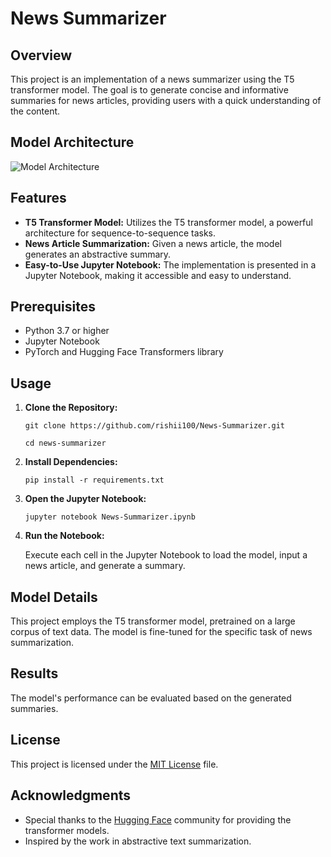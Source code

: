 # News Summarizer

## Overview

This project is an implementation of a news summarizer using the T5 transformer model. The goal is to generate concise and informative summaries for news articles, providing users with a quick understanding of the content.
## Model Architecture

![Model Architecture](https://github.com/rishii100/News-Summarizer/assets/98979613/537de912-1739-491d-9d1c-0c8f7c5843a1)


## Features

- **T5 Transformer Model:** Utilizes the T5 transformer model, a powerful architecture for sequence-to-sequence tasks.
- **News Article Summarization:** Given a news article, the model generates an abstractive summary.
- **Easy-to-Use Jupyter Notebook:** The implementation is presented in a Jupyter Notebook, making it accessible and easy to understand.

## Prerequisites

- Python 3.7 or higher
- Jupyter Notebook
- PyTorch and Hugging Face Transformers library

## Usage

1. **Clone the Repository:**

    ```
    git clone https://github.com/rishii100/News-Summarizer.git
    ```
    ```
    cd news-summarizer
    ```

2. **Install Dependencies:**

    ```
    pip install -r requirements.txt
    ```

3. **Open the Jupyter Notebook:**

    ```
    jupyter notebook News-Summarizer.ipynb
    ```

4. **Run the Notebook:**

    Execute each cell in the Jupyter Notebook to load the model, input a news article, and generate a summary.

## Model Details

This project employs the T5 transformer model, pretrained on a large corpus of text data. The model is fine-tuned for the specific task of news summarization.

## Results

The model's performance can be evaluated based on the generated summaries.

## License

This project is licensed under the [MIT License](LICENSE) file.

## Acknowledgments

- Special thanks to the [Hugging Face](https://huggingface.co/) community for providing the transformer models.
- Inspired by the work in abstractive text summarization.

